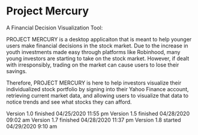 # Project Mercury
A Financial Decision Visualization Tool:

PROJECT MERCURY is a desktop applicaiton that is meant to help 
younger users make financial decisions in the stock market. Due to the increase in youth 
investments made easy through platforms like Robinhood, many young investors are starting 
to take on the stock market. However, if dealt with irresponsibly, trading on the market 
can cause users to lose their savings. 

Therefore, PROJECT MERCURY is here to help investors visualize their individualized stock 
portfolio by signing into their Yahoo Finance account, retrieving current market data, and 
allowing users to visualize that data to notice trends and see what stocks they can afford.

Version 1.0 finished 04/25/2020 11:55 pm
Version 1.5 finished 04/28/2020 09:02 am
Version 1.7 finished 04/28/2020 11:37 pm
Version 1.8 started 04/29/2020 9:10 am
